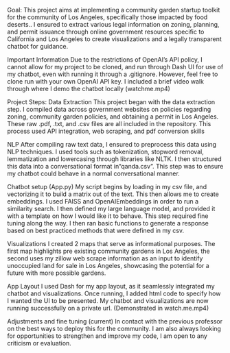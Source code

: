 Goal:
This project aims at implementing a community garden startup toolkit for the community of Los Angeles, specifically those impacted by food deserts..  I ensured to extract various legal information on zoning, planning, and permit issuance through online government resources specific to California and Los Angeles to create visualizations and a legally transparent chatbot for guidance.

Important Information 
Due to the restrictions of OpenAI’s API policy, I cannot allow for my project to be cloned, and run through Dash UI for use of my chatbot, even with running it through a .gitignore. However, feel free to clone run with your own OpenAI API key.
I included a brief video walk through where I demo the chatbot locally (watchme.mp4)

Project Steps: 
Data Extraction
This project began with the data extraction step.  I compiled data across government websites on policies regarding zoning, community garden policies, and obtaining a permit in Los Angeles. These raw .pdf, .txt, and .csv files are all included in the repository.  This process used API integration, web scraping, and pdf conversion skills

NLP
After compiling raw text data, I ensured to preprocess this data using NLP techniques.  I used tools such as tokenization, stopword removal, lemmatization and lowercasing through libraries like NLTK.  I then structured this data into a conversational format in“qanda.csv”. This step was to ensure my chatbot could behave in a normal conversational manner.  

Chatbot setup (App.py)
My script begins by loading in my csv file, and vectorizing it to build a matrix out of the text.  This then allows me to create embeddings.  I used FAISS and OpenAIEmbeddings in order to run a similarity search. I then defined my large language model, and provided it with a template on how I would like it to behave.  This step required fine tuning along the way.  I then ran basic functions to generate a response based on best practiced methods that were defined in my csv. 

Visualizations
I created 2 maps that serve as informational purposes.  The first map highlights pre existing community gardens in Los Angeles, the second uses my zillow web scrape information as an input to identify unoccupied land for sale in Los Angeles, showcasing the potential for a future with more possible gardens. 

App Layout
I used Dash for my app layout, as it seamlessly integrated my chatbot and visualizations.  Once running, I added html code to specify how I wanted the UI to be presented.  My chatbot and visualizations are now running successfully on a private url. (Demonstrated in watch.me.mp4)

Adjustments and fine tuning (current)
In contact with the previous professor on the best ways to deploy this for the community. I am also always looking for opportunities to strengthen and improve my code, I am open to any criticism or evaluation.  
